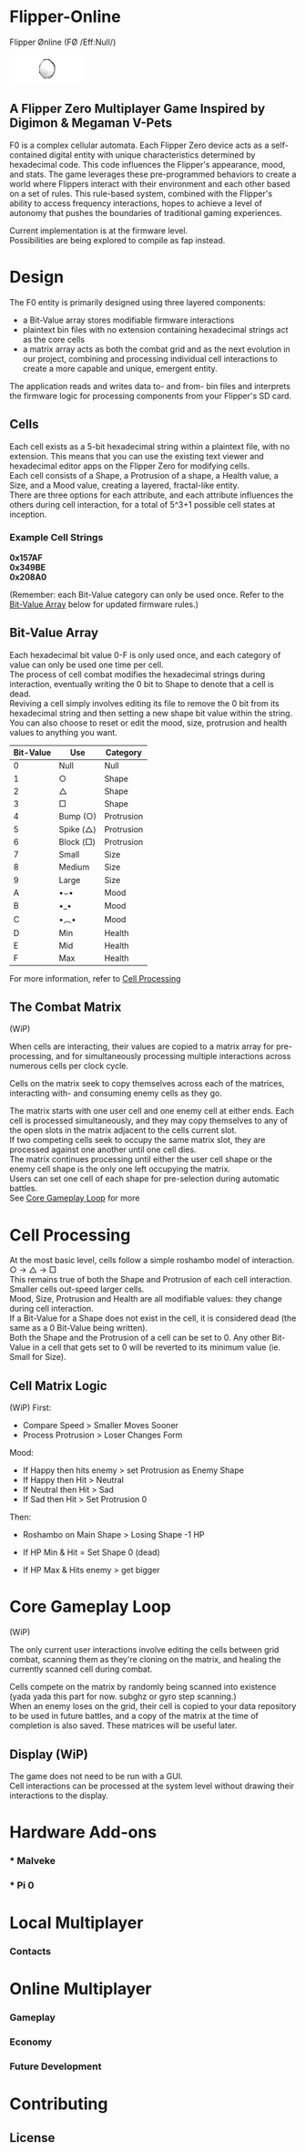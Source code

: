 # Flipper-Online
Flipper Ønline (FØ /Eff:Null/)   

![](https://github.com/Az-Net/Flipper-Online/blob/main/assets/F0.gif)

## A Flipper Zero Multiplayer Game Inspired by Digimon &amp; Megaman V-Pets

F0 is a complex cellular automata. Each Flipper Zero device acts as a self-contained digital entity with unique characteristics determined by hexadecimal code. This code influences the Flipper's appearance, mood, and stats. The game leverages these pre-programmed behaviors to create a world where Flippers interact with their environment and each other based on a set of rules. This rule-based system, combined with the Flipper's ability to access frequency interactions, hopes to achieve a level of autonomy that pushes the boundaries of traditional gaming experiences.

Current implementation is at the firmware level.  
Possibilities are being explored to compile as fap instead.

# Design 

The F0 entity is primarily designed using three layered components:
* a Bit-Value array stores modifiable firmware interactions
* plaintext bin files with no extension containing hexadecimal strings act as the core cells 
* a matrix array acts as both the combat grid and as the next evolution in our project, combining and processing individual cell interactions to create a more capable and unique, emergent entity.  

The application reads and writes data to- and from- bin files and interprets the firmware logic for processing components from your Flipper's SD card.

## Cells

Each cell exists as a 5-bit hexadecimal string within a plaintext file, with no extension. This means that you can use the existing text viewer and hexadecimal editor apps on the Flipper Zero for modifying cells.  
Each cell consists of a Shape, a Protrusion of a shape, a Health value, a Size, and a Mood value, creating a layered, fractal-like entity.  
There are three options for each attribute, and each attribute influences the others during cell interaction, for a total of 5^3+1 possible cell states at inception.  

### Example Cell Strings
__0x157AF__  
__0x349BE__  
__0x208A0__  

(Remember: each Bit-Value category can only be used once. Refer to the [Bit-Value Array](#bit-value-array)
 below for updated firmware rules.)

## Bit-Value Array

Each hexadecimal bit value 0-F is only used once, and each category of value can only be used one time per cell.  
The process of cell combat modifies the hexadecimal strings during interaction, eventually writing the 0 bit to Shape to denote that a cell is dead.  
Reviving a cell simply involves editing its file to remove the 0 bit from its hexadecimal string and then setting a new shape bit value within the string.  
You can also choose to reset or edit the mood, size, protrusion and health values to anything you want.  

|Bit-Value|Use|Category|
|---|---|---|
| 0 |Null|Null|
| 1 |○|Shape|
| 2 |△|Shape|
| 3 |□|Shape|
| 4 |Bump (○)|Protrusion|
| 5 |Spike (△)|Protrusion|
| 6 |Block (□)|Protrusion|
| 7 |Small|Size|
| 8 |Medium|Size|
| 9 |Large|Size|
| A |•⌣•|Mood|
| B |•_•|Mood|
| C |•︵•|Mood|
| D |Min|Health|
| E |Mid|Health|
| F |Max|Health|

For more information, refer to [Cell Processing](#cell-processing)


## The Combat Matrix
(WiP)

When cells are interacting, their values are copied to a matrix array for pre-processing, and for simultaneously processing multiple interactions across numerous cells per clock cycle.  

Cells on the matrix seek to copy themselves across each of the matrices, interacting with- and consuming enemy cells as they go.  

The matrix starts with one user cell and one enemy cell at either ends. Each cell is processed simultaneously, and they may copy themselves to any of the open slots in the matrix adjacent to the cells current slot.  
If two competing cells seek to occupy the same matrix slot, they are processed against one another until one cell dies.  
The matrix continues processing until either the user cell shape or the enemy cell shape is the only one left occupying the matrix.  
Users can set one cell of each shape for pre-selection during automatic battles.  
See [Core Gameplay Loop](#core-gameplay-loop) for more 

# Cell Processing 

At the most basic level, cells follow a simple roshambo model of interaction.  
○ -> △ -> □  
This remains true of both the Shape and Protrusion of each cell interaction.  
Smaller cells out-speed larger cells.  
Mood, Size, Protrusion and Health are all modifiable values: they change during cell interaction.  
If a Bit-Value for a Shape does not exist in the cell, it is considered dead (the same as a 0 Bit-Value being written).  
Both the Shape and the Protrusion of a cell can be set to 0. Any other Bit-Value in a cell that gets set to 0 will be reverted to its minimum value (ie. Small for Size).  

## Cell Matrix Logic
(WiP)
First:  
* Compare Speed > Smaller Moves Sooner  
* Process Protrusion > Loser Changes Form  

Mood:  
* If Happy then hits enemy > set Protrusion as Enemy Shape
* If Happy then Hit > Neutral
* If Neutral then Hit > Sad
* If Sad then Hit > Set Protrusion 0 

Then:
* Roshambo on Main Shape > Losing Shape -1 HP

* If HP Min & Hit = Set Shape 0 (dead)
* If HP Max & Hits enemy > get bigger

# Core Gameplay Loop
(WiP)

The only current user interactions involve editing the cells between grid combat, scanning them as they're cloning on the matrix, and healing the currently scanned cell during combat.  

Cells compete on the matrix by randomly being scanned into existence (yada yada this part for now. subghz or gyro step scanning.)  
When an enemy loses on the grid, their cell is copied to your data repository to be used in future battles, and a copy of the matrix at the time of completion is also saved.
These matrices will be useful later.

## Display (WiP)

The game does not need to be run with a GUI.  
Cell interactions can be processed at the system level without drawing their interactions to the display.

# Hardware Add-ons

### * Malveke

### * Pi 0

# Local Multiplayer

### Contacts

# Online Multiplayer
### Gameplay
### Economy
### Future Development

# Contributing

## License 